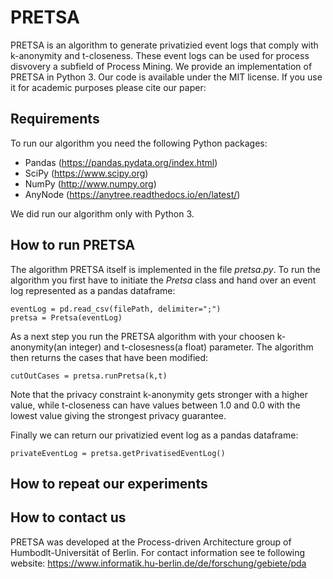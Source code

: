 # PRETSA
PRETSA is an algorithm to generate privatizied event logs that comply with k-anonymity and t-closeness. These event logs can be used for process disvovery a subfield of Process Mining. We provide an implementation of PRETSA in Python 3. Our code is available under the MIT license. If you use it for academic purposes please cite our paper:

## Requirements
To run our algorithm you need the following Python packages:
- Pandas (https://pandas.pydata.org/index.html)
- SciPy (https://www.scipy.org)
- NumPy (http://www.numpy.org)
- AnyNode (https://anytree.readthedocs.io/en/latest/)

We did run our algorithm only with Python 3.

## How to run PRETSA

The algorithm PRETSA itself is implemented in the file *pretsa.py*. To run the algorithm you first have to initiate the *Pretsa* class and hand over an event log represented as a pandas dataframe:
```
eventLog = pd.read_csv(filePath, delimiter=";")
pretsa = Pretsa(eventLog)
```
As a next step you run the PRETSA algorithm with your choosen k-anonymity(an integer) and t-closesness(a float) parameter. The algorithm then returns the cases that have been modified:
```
cutOutCases = pretsa.runPretsa(k,t)
```
Note that the privacy constraint k-anonymity gets stronger with a higher value, while t-closeness can have values between 1.0 and 0.0 with the lowest value giving the strongest privacy guarantee.

Finally we can return our privatizied event log as a pandas dataframe:
```
privateEventLog = pretsa.getPrivatisedEventLog()
```

## How to repeat our experiments

## How to contact us
PRETSA was developed at the Process-driven Architecture group of Humbodlt-Universität of Berlin. For contact information see te following website:
https://www.informatik.hu-berlin.de/de/forschung/gebiete/pda
